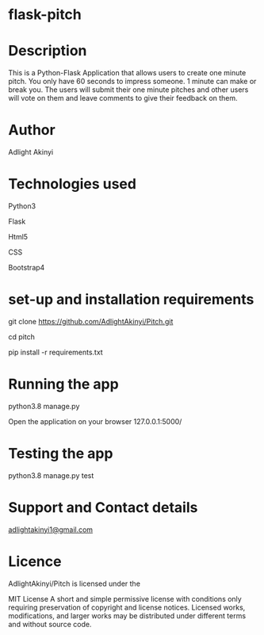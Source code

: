 # flask-pitch
# Description

This is a Python-Flask Application that allows users to create one minute pitch. You only have 60 seconds to impress someone. 1 minute can make or break you. The users will submit their one minute pitches and other users will vote on them and leave comments to give their feedback on them.

# Author

Adlight Akinyi

# Technologies used

Python3

Flask

Html5

CSS

Bootstrap4
 
 # set-up and installation requirements
  
  git clone https://github.com/AdlightAkinyi/Pitch.git

  cd pitch


  pip install -r requirements.txt

  # Running the app

  python3.8 manage.py

  Open the application on your browser 127.0.0.1:5000/

  # Testing the app

  python3.8 manage.py test

  # Support and Contact details

  adlightakinyi1@gmail.com
  
  # Licence

  AdlightAkinyi/Pitch is licensed under the

MIT License
A short and simple permissive license with conditions only requiring preservation of copyright and license notices. Licensed works, modifications, and larger works may be distributed under different terms and without source code.
